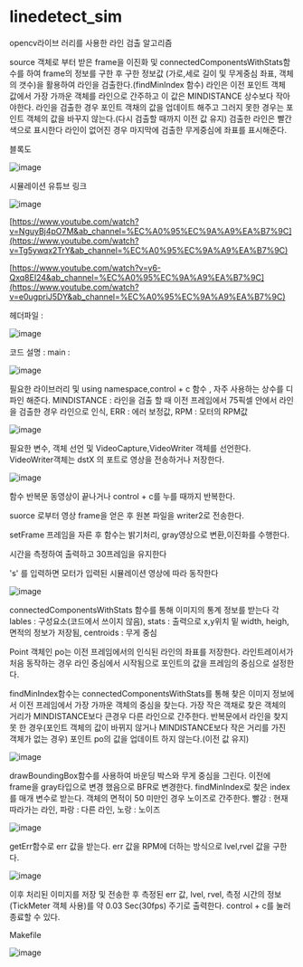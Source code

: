 # linedetect_sim
opencv라이브 러리를 사용한 라인 검출 알고리즘 

source 객체로 부터 받은 frame을 이진화 및 connectedComponentsWithStats함수를 하여 frame의 정보를 구한 후 구한 정보값 (가로,세로 길이 및 무게중심 좌표, 객체의 갯수)을 활용하여 라인을 검출한다.(findMinIndex 함수) 라인은 이전 포인트 객체 값에서 가장 가까운 객체를 라인으로 간주하고 이 값은 MINDISTANCE 상수보다 작아야한다. 라인을 검출한 경우 포인트 객채의 값을 업데이트 해주고 그러지 못한 경우는 포인트 객체의 값을 바꾸지 않는다.(다시 검출할 때까지 이전 값 유지) 검출한 라인은 빨간색으로 표시한다 라인이 없어진 경우 마지막에 검출한 무게중심에 좌표를 표시해준다.

블록도

![image](https://github.com/user-attachments/assets/9eadeb6a-6a04-4ea4-b904-33a6ae710f2e)


시뮬레이션 유튜브 링크 

![image](https://github.com/user-attachments/assets/c2359cc1-1123-412d-9560-f59dc733bb0d)

[https://www.youtube.com/watch?v=NguyBj4pO7M&ab_channel=%EC%A0%95%EC%9A%A9%EA%B7%9C](https://www.youtube.com/watch?v=Tg5ywqx2TrY&ab_channel=%EC%A0%95%EC%9A%A9%EA%B7%9C)

[https://www.youtube.com/watch?v=y6-Qxq8EI24&ab_channel=%EC%A0%95%EC%9A%A9%EA%B7%9C](https://www.youtube.com/watch?v=e0ugpriJ5DY&ab_channel=%EC%A0%95%EC%9A%A9%EA%B7%9C)



헤더파일 :

![image](https://github.com/user-attachments/assets/ab66812a-bdbe-46e9-878d-90107cc8685d)


코드 설명 : 
main : 

![image](https://github.com/user-attachments/assets/b75787ec-2b64-455c-a204-6800cdc58819)


필요한 라이브러리 및 using namespace,control + c 함수 , 자주 사용하는 상수를 디파인 해준다.
MINDISTANCE : 라인을 검출 할 때 이전 프레임에서 75픽셀 안에서 라인을 검출한 경우 라인으로 인식, ERR : 에러 보정값, RPM : 모터의 RPM값

 ![image](https://github.com/user-attachments/assets/21343838-a86c-4e22-9e35-f7202cc951b6)

필요한 변수, 객체 선언 및 VideoCapture,VideoWriter 객체를 선언한다. VideoWriter객체는 dstX 의 포트로 영상을 전송하거나 저장한다.

![image](https://github.com/user-attachments/assets/8dfe3056-9bc5-4fba-9299-f2abe7fc46f2)


함수 반복문 동영상이 끝나거나 control + c를 누를 때까지 반복한다.

suorce 로부터 영상 frame을 얻은 후 원본 파일을 writer2로 전송한다.

setFrame 프레임을 자른 후 함수는 밝기처리, gray영상으로 변환,이진화를 수행한다.

시간을 측정하여 출력하고 30프레임을 유지한다

's' 를 입력하면 모터가 입력된 시뮬레이션 영상에 따라 동작한다

![image](https://github.com/user-attachments/assets/f231b193-e183-4983-a51e-f80583383549)


connectedComponentsWithStats 함수를 통해 이미지의 통계 정보를 받는다 각 lables : 구성요소(코드에서 쓰이지 않음), stats : 출력으로 x,y위치 밑 width, heigh, 면적의 정보가 저장됨, centroids : 무게 중심

Point 객체인 po는 이전 프레임에서의 인식된 라인의 좌표를 저장한다. 라인트레이서가 처음 동작하는 경우 라인 중심에서 시작됨으로 포인트의 값을 프레임의 중심으로 설정한다.

findMinIndex함수는 connectedComponentsWithStats를 통해 찾은 이미지 정보에서 이전 프레임에서 가장 가까운 객체의 중심을 찾는다. 가장 작은 객채로 찾은 객체의 거리가 MINDISTANCE보다 큰경우 다른 라인으로 간주한다.
반복문에서 라인을 찾지 못 한 경우(포인트 객체의 값이 바뀌지 않거나 MINDISTANCE보다 작은 거리를 가진 객체가 없는 경우) 포인트 po의 값을 업데이트 하지 않는다.(이전 값 유지)

![image](https://github.com/user-attachments/assets/ef59bf49-1b04-45d8-b732-2357c9a61e2d)

drawBoundingBox함수를 사용하여 바운딩 박스와 무게 중심을 그린다. 이전에 frame을 gray타입으로 변경 했음으로 BFR로 변경한다. findMinIndex로 찾은 index를 매개 변수로 받는다. 객체의 면적이 50 미만인 경우 노이즈로 간주한다.
빨강 : 현재 따라가는 라인,  파랑 : 다른 라인, 노랑 : 노이즈

![image](https://github.com/user-attachments/assets/da9c5c77-8430-4076-a331-5d9975c6a8d0)


getErr함수로 err 값을 받는다. err 값을 RPM에 더하는 방식으로 lvel,rvel 값을 구한다.

![image](https://github.com/user-attachments/assets/0f54f992-c86f-4b83-9a38-26d7c95a2bc2)


이후 처리된 이미지를 저장 및 전송한 후 측정된 err 값, lvel, rvel, 측정 시간의 정보(TickMeter 객체 사용)를 약 0.03 Sec(30fps) 주기로 출력한다. control + c를 눌러 종료할 수 있다.

Makefile

![image](https://github.com/user-attachments/assets/f958eca2-5bb7-41ca-bef7-da9191b814f9)



 

